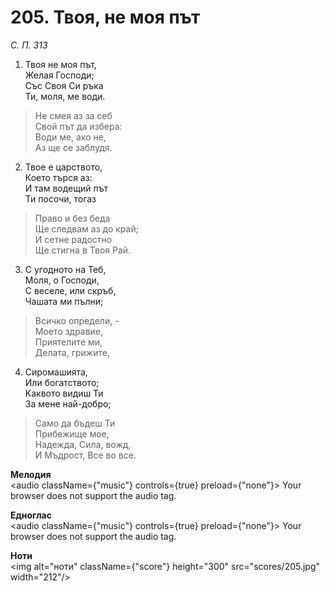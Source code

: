 # 205. Твоя, не моя път

_С. П. 313_

1. Твоя не моя път,  
Желая Господи;  
Със Своя Си ръка  
Ти, моля, ме води.  

> Не смея аз за себ  
> Свой път да избера:  
> Води ме, ако не,  
> Аз ще се заблудя.  

2. Твое е царството,  
Което търся аз:  
И там водещий път  
Ти посочи, тогаз  

> Право и без беда  
> Ще следвам аз до край;  
> И сетне радостно  
> Ще стигна в Твоя Рай.  

3. С угодното на Теб,  
Моля, о Господи,  
С веселе, или скръб,  
Чашата ми пълни;  

> Всичко определи, -  
> Моето здравие,  
> Приятелите ми,  
> Делата, грижите,  

4. Сиромашията,  
Или богатството;  
Каквото видиш Ти  
За мене най-добро;  

> Само да бъдеш Ти  
> Прибежище мое,  
> Надежда, Сила, вожд,  
> И Мъдрост, Все во все.

**Мелодия**  
<audio className={"music"} controls={true} preload={"none"}>
    <source src="mp3/205.mp3" type="audio/mpeg"/>
    Your browser does not support the audio tag.
</audio>

**Едноглас**  
<audio className={"music"} controls={true} preload={"none"}>
    <source src="transp/205.mp3" type="audio/mpeg"/>
    Your browser does not support the audio tag.
</audio>

**Ноти**  
<img alt="ноти" className={"score"} height="300" src="scores/205.jpg" width="212"/>
